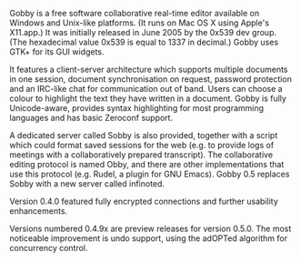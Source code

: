 Gobby is a free software collaborative real-time editor available on Windows and Unix-like platforms. (It runs on Mac OS X using Apple's X11.app.) It was initially released in June 2005 by the 0x539 dev group. (The hexadecimal value 0x539 is equal to 1337 in decimal.) Gobby uses GTK+ for its GUI widgets.

It features a client-server architecture which supports multiple documents in one session, document synchronisation on request, password protection and an IRC-like chat for communication out of band. Users can choose a colour to highlight the text they have written in a document. Gobby is fully Unicode-aware, provides syntax highlighting for most programming languages and has basic Zeroconf support.

A dedicated server called Sobby is also provided, together with a script which could format saved sessions for the web (e.g. to provide logs of meetings with a collaboratively prepared transcript). The collaborative editing protocol is named Obby, and there are other implementations that use this protocol (e.g. Rudel, a plugin for GNU Emacs). Gobby 0.5 replaces Sobby with a new server called infinoted.

Version 0.4.0 featured fully encrypted connections and further usability enhancements.

Versions numbered 0.4.9x are preview releases for version 0.5.0. The most noticeable improvement is undo support, using the adOPTed algorithm for concurrency control.
